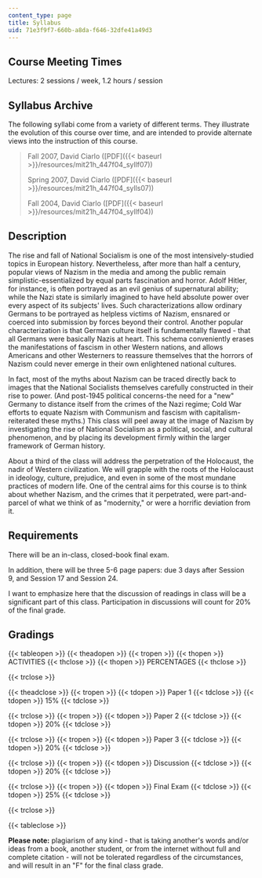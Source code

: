 ```yaml
---
content_type: page
title: Syllabus
uid: 71e3f9f7-660b-a8da-f646-32dfe41a49d3
---
```


Course Meeting Times
--------------------

Lectures: 2 sessions / week, 1.2 hours / session

Syllabus Archive
----------------

The following syllabi come from a variety of different terms. They illustrate the evolution of this course over time, and are intended to provide alternate views into the instruction of this course.

> Fall 2007, David Ciarlo ([PDF]({{< baseurl >}}/resources/mit21h_447f04_syllf07))
> 
> Spring 2007, David Ciarlo ([PDF]({{< baseurl >}}/resources/mit21h_447f04_sylls07))
> 
> Fall 2004, David Ciarlo ([PDF]({{< baseurl >}}/resources/mit21h_447f04_syllf04))

Description
-----------

The rise and fall of National Socialism is one of the most intensively-studied topics in European history. Nevertheless, after more than half a century, popular views of Nazism in the media and among the public remain simplistic-essentialized by equal parts fascination and horror. Adolf Hitler, for instance, is often portrayed as an evil genius of supernatural ability; while the Nazi state is similarly imagined to have held absolute power over every aspect of its subjects' lives. Such characterizations allow ordinary Germans to be portrayed as helpless victims of Nazism, ensnared or coerced into submission by forces beyond their control. Another popular characterization is that German culture itself is fundamentally flawed - that all Germans were basically Nazis at heart. This schema conveniently erases the manifestations of fascism in other Western nations, and allows Americans and other Westerners to reassure themselves that the horrors of Nazism could never emerge in their own enlightened national cultures.

In fact, most of the myths about Nazism can be traced directly back to images that the National Socialists themselves carefully constructed in their rise to power. (And post-1945 political concerns-the need for a "new" Germany to distance itself from the crimes of the Nazi regime; Cold War efforts to equate Nazism with Communism and fascism with capitalism-reiterated these myths.) This class will peel away at the image of Nazism by investigating the rise of National Socialism as a political, social, and cultural phenomenon, and by placing its development firmly within the larger framework of German history.

About a third of the class will address the perpetration of the Holocaust, the nadir of Western civilization. We will grapple with the roots of the Holocaust in ideology, culture, prejudice, and even in some of the most mundane practices of modern life. One of the central aims for this course is to think about whether Nazism, and the crimes that it perpetrated, were part-and-parcel of what we think of as "modernity," or were a horrific deviation from it.

Requirements
------------

There will be an in-class, closed-book final exam.

In addition, there will be three 5-6 page papers: due 3 days after Session 9, and Session 17 and Session 24.

I want to emphasize here that the discussion of readings in class will be a significant part of this class. Participation in discussions will count for 20% of the final grade.

Gradings
--------

{{< tableopen >}}
{{< theadopen >}}
{{< tropen >}}
{{< thopen >}}
ACTIVITIES
{{< thclose >}}
{{< thopen >}}
PERCENTAGES
{{< thclose >}}

{{< trclose >}}

{{< theadclose >}}
{{< tropen >}}
{{< tdopen >}}
Paper 1
{{< tdclose >}}
{{< tdopen >}}
15%
{{< tdclose >}}

{{< trclose >}}
{{< tropen >}}
{{< tdopen >}}
Paper 2
{{< tdclose >}}
{{< tdopen >}}
20%
{{< tdclose >}}

{{< trclose >}}
{{< tropen >}}
{{< tdopen >}}
Paper 3
{{< tdclose >}}
{{< tdopen >}}
20%
{{< tdclose >}}

{{< trclose >}}
{{< tropen >}}
{{< tdopen >}}
Discussion
{{< tdclose >}}
{{< tdopen >}}
20%
{{< tdclose >}}

{{< trclose >}}
{{< tropen >}}
{{< tdopen >}}
Final Exam
{{< tdclose >}}
{{< tdopen >}}
25%
{{< tdclose >}}

{{< trclose >}}

{{< tableclose >}}

**Please note:** plagiarism of any kind - that is taking another's words and/or ideas from a book, another student, or from the internet without full and complete citation - will not be tolerated regardless of the circumstances, and will result in an "F" for the final class grade.